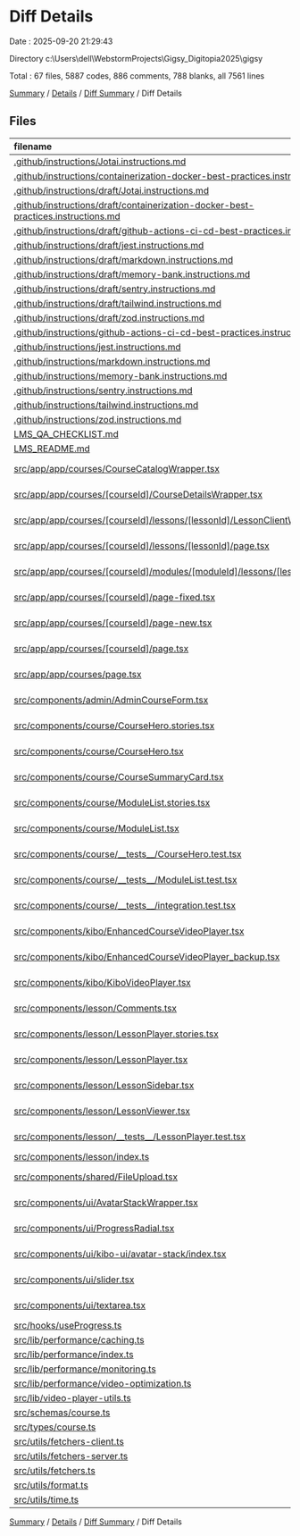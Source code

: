 # Diff Details

Date : 2025-09-20 21:29:43

Directory c:\\Users\\dell\\WebstormProjects\\Gigsy_Digitopia2025\\gigsy

Total : 67 files,  5887 codes, 886 comments, 788 blanks, all 7561 lines

[Summary](results.md) / [Details](details.md) / [Diff Summary](diff.md) / Diff Details

## Files
| filename | language | code | comment | blank | total |
| :--- | :--- | ---: | ---: | ---: | ---: |
| [.github/instructions/Jotai.instructions.md](/.github/instructions/Jotai.instructions.md) | Markdown | -5 | 0 | -2 | -7 |
| [.github/instructions/containerization-docker-best-practices.instructions.md](/.github/instructions/containerization-docker-best-practices.instructions.md) | Markdown | -604 | -1 | -77 | -682 |
| [.github/instructions/draft/Jotai.instructions.md](/.github/instructions/draft/Jotai.instructions.md) | Markdown | 5 | 0 | 2 | 7 |
| [.github/instructions/draft/containerization-docker-best-practices.instructions.md](/.github/instructions/draft/containerization-docker-best-practices.instructions.md) | Markdown | 604 | 1 | 77 | 682 |
| [.github/instructions/draft/github-actions-ci-cd-best-practices.instructions.md](/.github/instructions/draft/github-actions-ci-cd-best-practices.instructions.md) | Markdown | 551 | 1 | 56 | 608 |
| [.github/instructions/draft/jest.instructions.md](/.github/instructions/draft/jest.instructions.md) | Markdown | 494 | 0 | 124 | 618 |
| [.github/instructions/draft/markdown.instructions.md](/.github/instructions/draft/markdown.instructions.md) | Markdown | 41 | 0 | 12 | 53 |
| [.github/instructions/draft/memory-bank.instructions.md](/.github/instructions/draft/memory-bank.instructions.md) | Markdown | 232 | 0 | 67 | 299 |
| [.github/instructions/draft/sentry.instructions.md](/.github/instructions/draft/sentry.instructions.md) | Markdown | 261 | 0 | 73 | 334 |
| [.github/instructions/draft/tailwind.instructions.md](/.github/instructions/draft/tailwind.instructions.md) | Markdown | 451 | 0 | 89 | 540 |
| [.github/instructions/draft/zod.instructions.md](/.github/instructions/draft/zod.instructions.md) | Markdown | 249 | 0 | 65 | 314 |
| [.github/instructions/github-actions-ci-cd-best-practices.instructions.md](/.github/instructions/github-actions-ci-cd-best-practices.instructions.md) | Markdown | -551 | -1 | -56 | -608 |
| [.github/instructions/jest.instructions.md](/.github/instructions/jest.instructions.md) | Markdown | -494 | 0 | -124 | -618 |
| [.github/instructions/markdown.instructions.md](/.github/instructions/markdown.instructions.md) | Markdown | -41 | 0 | -12 | -53 |
| [.github/instructions/memory-bank.instructions.md](/.github/instructions/memory-bank.instructions.md) | Markdown | -232 | 0 | -67 | -299 |
| [.github/instructions/sentry.instructions.md](/.github/instructions/sentry.instructions.md) | Markdown | -261 | 0 | -73 | -334 |
| [.github/instructions/tailwind.instructions.md](/.github/instructions/tailwind.instructions.md) | Markdown | -451 | 0 | -89 | -540 |
| [.github/instructions/zod.instructions.md](/.github/instructions/zod.instructions.md) | Markdown | -249 | 0 | -65 | -314 |
| [LMS\_QA\_CHECKLIST.md](/LMS_QA_CHECKLIST.md) | Markdown | 200 | 0 | 43 | 243 |
| [LMS\_README.md](/LMS_README.md) | Markdown | 319 | 0 | 65 | 384 |
| [src/app/app/courses/CourseCatalogWrapper.tsx](/src/app/app/courses/CourseCatalogWrapper.tsx) | TypeScript JSX | 273 | 28 | 28 | 329 |
| [src/app/app/courses/\[courseId\]/CourseDetailsWrapper.tsx](/src/app/app/courses/%5BcourseId%5D/CourseDetailsWrapper.tsx) | TypeScript JSX | 157 | 10 | 18 | 185 |
| [src/app/app/courses/\[courseId\]/lessons/\[lessonId\]/LessonClientWrapper.tsx](/src/app/app/courses/%5BcourseId%5D/lessons/%5BlessonId%5D/LessonClientWrapper.tsx) | TypeScript JSX | 103 | 38 | 15 | 156 |
| [src/app/app/courses/\[courseId\]/lessons/\[lessonId\]/page.tsx](/src/app/app/courses/%5BcourseId%5D/lessons/%5BlessonId%5D/page.tsx) | TypeScript JSX | 232 | 39 | 35 | 306 |
| [src/app/app/courses/\[courseId\]/modules/\[moduleId\]/lessons/\[lessonId\]/page.tsx](/src/app/app/courses/%5BcourseId%5D/modules/%5BmoduleId%5D/lessons/%5BlessonId%5D/page.tsx) | TypeScript JSX | 31 | 10 | 6 | 47 |
| [src/app/app/courses/\[courseId\]/page-fixed.tsx](/src/app/app/courses/%5BcourseId%5D/page-fixed.tsx) | TypeScript JSX | 23 | 15 | 6 | 44 |
| [src/app/app/courses/\[courseId\]/page-new.tsx](/src/app/app/courses/%5BcourseId%5D/page-new.tsx) | TypeScript JSX | 70 | 20 | 11 | 101 |
| [src/app/app/courses/\[courseId\]/page.tsx](/src/app/app/courses/%5BcourseId%5D/page.tsx) | TypeScript JSX | -194 | -8 | -18 | -220 |
| [src/app/app/courses/page.tsx](/src/app/app/courses/page.tsx) | TypeScript JSX | -280 | -28 | -31 | -339 |
| [src/components/admin/AdminCourseForm.tsx](/src/components/admin/AdminCourseForm.tsx) | TypeScript JSX | 62 | 9 | 8 | 79 |
| [src/components/course/CourseHero.stories.tsx](/src/components/course/CourseHero.stories.tsx) | TypeScript JSX | 112 | 9 | 8 | 129 |
| [src/components/course/CourseHero.tsx](/src/components/course/CourseHero.tsx) | TypeScript JSX | 272 | 25 | 23 | 320 |
| [src/components/course/CourseSummaryCard.tsx](/src/components/course/CourseSummaryCard.tsx) | TypeScript JSX | 206 | 19 | 20 | 245 |
| [src/components/course/ModuleList.stories.tsx](/src/components/course/ModuleList.stories.tsx) | TypeScript JSX | 246 | 9 | 15 | 270 |
| [src/components/course/ModuleList.tsx](/src/components/course/ModuleList.tsx) | TypeScript JSX | 303 | 27 | 34 | 364 |
| [src/components/course/\_\_tests\_\_/CourseHero.test.tsx](/src/components/course/__tests__/CourseHero.test.tsx) | TypeScript JSX | 89 | 7 | 20 | 116 |
| [src/components/course/\_\_tests\_\_/ModuleList.test.tsx](/src/components/course/__tests__/ModuleList.test.tsx) | TypeScript JSX | 130 | 10 | 31 | 171 |
| [src/components/course/\_\_tests\_\_/integration.test.tsx](/src/components/course/__tests__/integration.test.tsx) | TypeScript JSX | 213 | 23 | 35 | 271 |
| [src/components/kibo/EnhancedCourseVideoPlayer.tsx](/src/components/kibo/EnhancedCourseVideoPlayer.tsx) | TypeScript JSX | 8 | 1 | 2 | 11 |
| [src/components/kibo/EnhancedCourseVideoPlayer\_backup.tsx](/src/components/kibo/EnhancedCourseVideoPlayer_backup.tsx) | TypeScript JSX | -553 | -65 | -81 | -699 |
| [src/components/kibo/KiboVideoPlayer.tsx](/src/components/kibo/KiboVideoPlayer.tsx) | TypeScript JSX | 13 | 0 | 0 | 13 |
| [src/components/lesson/Comments.tsx](/src/components/lesson/Comments.tsx) | TypeScript JSX | 296 | 25 | 34 | 355 |
| [src/components/lesson/LessonPlayer.stories.tsx](/src/components/lesson/LessonPlayer.stories.tsx) | TypeScript JSX | 194 | 10 | 15 | 219 |
| [src/components/lesson/LessonPlayer.tsx](/src/components/lesson/LessonPlayer.tsx) | TypeScript JSX | 412 | 29 | 59 | 500 |
| [src/components/lesson/LessonSidebar.tsx](/src/components/lesson/LessonSidebar.tsx) | TypeScript JSX | 324 | 27 | 28 | 379 |
| [src/components/lesson/LessonViewer.tsx](/src/components/lesson/LessonViewer.tsx) | TypeScript JSX | 198 | 28 | 34 | 260 |
| [src/components/lesson/\_\_tests\_\_/LessonPlayer.test.tsx](/src/components/lesson/__tests__/LessonPlayer.test.tsx) | TypeScript JSX | 119 | 11 | 27 | 157 |
| [src/components/lesson/index.ts](/src/components/lesson/index.ts) | TypeScript | 4 | 5 | 1 | 10 |
| [src/components/shared/FileUpload.tsx](/src/components/shared/FileUpload.tsx) | TypeScript JSX | 20 | 4 | 1 | 25 |
| [src/components/ui/AvatarStackWrapper.tsx](/src/components/ui/AvatarStackWrapper.tsx) | TypeScript JSX | 154 | 32 | 21 | 207 |
| [src/components/ui/ProgressRadial.tsx](/src/components/ui/ProgressRadial.tsx) | TypeScript JSX | 249 | 21 | 19 | 289 |
| [src/components/ui/kibo-ui/avatar-stack/index.tsx](/src/components/ui/kibo-ui/avatar-stack/index.tsx) | TypeScript JSX | 48 | 0 | 4 | 52 |
| [src/components/ui/slider.tsx](/src/components/ui/slider.tsx) | TypeScript JSX | 37 | 6 | 7 | 50 |
| [src/components/ui/textarea.tsx](/src/components/ui/textarea.tsx) | TypeScript JSX | -1 | 0 | 0 | -1 |
| [src/hooks/useProgress.ts](/src/hooks/useProgress.ts) | TypeScript | 265 | 42 | 50 | 357 |
| [src/lib/performance/caching.ts](/src/lib/performance/caching.ts) | TypeScript | 3 | 6 | 0 | 9 |
| [src/lib/performance/index.ts](/src/lib/performance/index.ts) | TypeScript | 4 | 1 | 1 | 6 |
| [src/lib/performance/monitoring.ts](/src/lib/performance/monitoring.ts) | TypeScript | 34 | 22 | 6 | 62 |
| [src/lib/performance/video-optimization.ts](/src/lib/performance/video-optimization.ts) | TypeScript | 11 | 8 | 2 | 21 |
| [src/lib/video-player-utils.ts](/src/lib/video-player-utils.ts) | TypeScript | 1 | 0 | 1 | 2 |
| [src/schemas/course.ts](/src/schemas/course.ts) | TypeScript | 263 | 26 | 20 | 309 |
| [src/types/course.ts](/src/types/course.ts) | TypeScript | 200 | 3 | 13 | 216 |
| [src/utils/fetchers-client.ts](/src/utils/fetchers-client.ts) | TypeScript | 83 | 28 | 9 | 120 |
| [src/utils/fetchers-server.ts](/src/utils/fetchers-server.ts) | TypeScript | 311 | 78 | 41 | 430 |
| [src/utils/fetchers.ts](/src/utils/fetchers.ts) | TypeScript | 401 | 113 | 55 | 569 |
| [src/utils/format.ts](/src/utils/format.ts) | TypeScript | 110 | 94 | 23 | 227 |
| [src/utils/time.ts](/src/utils/time.ts) | TypeScript | 112 | 69 | 24 | 205 |

[Summary](results.md) / [Details](details.md) / [Diff Summary](diff.md) / Diff Details